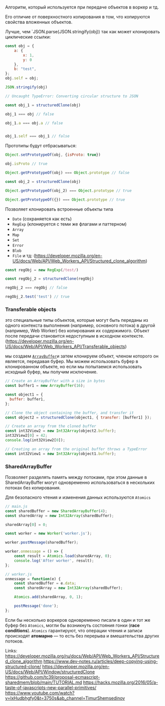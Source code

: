 
Алгоритм, который используется при передаче объектов в воркер и тд.

Его отличие от поверхностного копирования в том, что копируются свойства вложенных объектов.

Лучше, чем `JSON.parse(JSON.stringify(obj))
так как может клонировать циклические ссылки:


```js
const obj = {
    a: {
        x: 1,
        y: 0
    },
    b: "test",
};
obj.self = obj;

```


```js
JSON.stringify(obj) 

// Uncaught TypeError: Converting circular structure to JSON
```



```js
const obj_1 = structuredClone(obj)

obj_1 === obj // false

obj_1.a === obj.a // false


obj_1.self === obj_1 // false
```

Прототипы будут отбрасываться:

```js
Object.setPrototypeOf(obj, {isProto: true})

obj.isProto // true

Object.getPrototypeOf(obj) === Object.prototype // false

const obj_2 = structuredClone(obj)

Object.getPrototypeOf(obj_2) === Object.prototype // true

Object.getPrototypeOf({}) === Object.prototype // true

```


Позволяет клонировать встроенные объекты типа
- `Date` (сохраняется как есть)
- `RegExp` (клонируется с теми же флагами и паттерном)
- `Array`
- `Map`
- `Set`
- `Error`
 - `Blob`
 - `File`
и тд: (https://developer.mozilla.org/en-US/docs/Web/API/Web_Workers_API/Structured_clone_algorithm)


```js
const regObj = new RegExp(/test/)

const regObj_2 = structuredClone(regObj)

regObj_2 === regObj // false

regObj_2.test('test') // true

```


### Transferable objects
это специальные типы объектов, которые могут быть переданы из одного контекста выполнения (например, основного потока) в другой (например, Web Worker) без копирования их содержимого. Объект после передачи становится недоступным в исходном контексте. (https://developer.mozilla.org/en-US/docs/Web/API/Web_Workers_API/Transferable_objects)

мы создаем [`ArrayBuffer`](https://developer.mozilla.org/en-US/docs/Web/JavaScript/Reference/Global_Objects/ArrayBuffer)и затем клонируем объект, членом которого он является, передавая буфер. Мы можем использовать буфер в клонированном объекте, но если мы попытаемся использовать исходный буфер, мы получим исключение.

```javascript
// Create an ArrayBuffer with a size in bytes
const buffer1 = new ArrayBuffer(16);

const object1 = {
  buffer: buffer1,
};

// Clone the object containing the buffer, and transfer it
const object2 = structuredClone(object1, { transfer: [buffer1] });

// Create an array from the cloned buffer
const int32View2 = new Int32Array(object2.buffer);
int32View2[0] = 42;
console.log(int32View2[0]);

// Creating an array from the original buffer throws a TypeError
const int32View1 = new Int32Array(object1.buffer);
```


### SharedArrayBuffer
Позволяет разделять память между потоками, при этом данные в SharedArrayBuffer могут одновременно использоваться в нескольких потоках без копирования.

Для безопасного чтения и изменения данных используются `Atomics`

```js
// main.js
const sharedBuffer = new SharedArrayBuffer(4);
const sharedArray = new Int32Array(sharedBuffer);

sharedArray[0] = 0;

const worker = new Worker('worker.js');

worker.postMessage(sharedBuffer);

worker.onmessage = () => {
    const result = Atomics.load(sharedArray, 0);
    console.log('After worker', result);
};

// worker.js
onmessage = function(e) {
    const sharedBuffer = e.data;
    const sharedArray = new Int32Array(sharedBuffer);

    Atomics.add(sharedArray, 0, 1);

    postMessage('done');
};
```

Если бы несколько воркеров одновременно писали в один и тот же буфер без `Atomics`, могли бы возникнуть состояния гонки (**race conditions**). `Atomics` гарантируют, что операции чтения и записи происходят **атомарно** — то есть без перерыва и вмешательства других потоков.


Links:
https://developer.mozilla.org/ru/docs/Web/API/Web_Workers_API/Structured_clone_algorithm
https://www.dev-notes.ru/articles/deep-copying-using-structured-clone/
https://developer.mozilla.org/en-US/docs/Web/API/Window/structuredClone
https://github.com/tc39/proposal-ecmascript-sharedmem/blob/main/TUTORIAL.md
https://hacks.mozilla.org/2016/05/a-taste-of-javascripts-new-parallel-primitives/
https://www.youtube.com/watch?v=lxHudbhgfy0&t=3750s&ab_channel=TimurShemsedinov